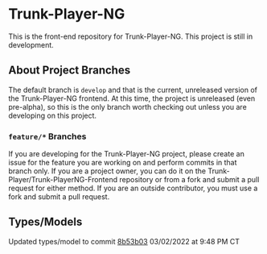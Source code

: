 # Trunk-Player-NG

This is the front-end repository for Trunk-Player-NG. This project is still in development.

## About Project Branches

The default branch is `develop` and that is the current, unreleased version of the Trunk-Player-NG frontend. At this time, the project is unreleased (even pre-alpha), so this is the only branch worth checking out unless you are developing on this project.

### `feature/*` Branches

If you are developing for the Trunk-Player-NG project, please create an issue for the feature you are working on and perform commits in that branch only. If you are a project owner, you can do it on the Trunk-Player/Trunk-PlayerNG-Frontend repository or from a fork and submit a pull request for either method. If you are an outside contributor, you must use a fork and submit a pull request.

## Types/Models

Updated types/model to commit [8b53b03](https://github.com/MaxwellDPS/Trunk-PlayerNG/commit/df084b0f14c091fd2f44fc135ffa7c2c88f13603) 03/02/2022 at 9:48 PM CT
